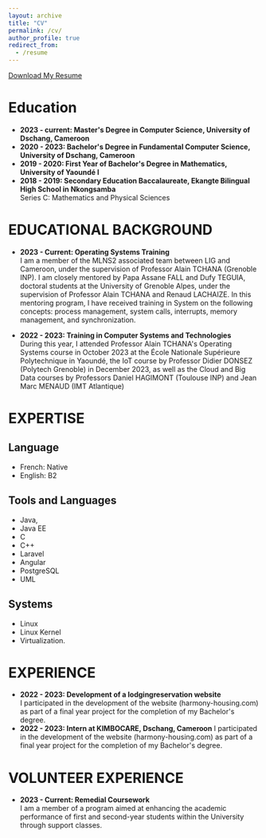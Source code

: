 ```yaml
---
layout: archive
title: "CV"
permalink: /cv/
author_profile: true
redirect_from:
  - /resume
---
```


[Download My Resume](https://winner40.github.io/files/mcv.pdf)

Education
======
- **2023 - current: Master's Degree in Computer Science, University of Dschang, Cameroon** 
- **2020 - 2023: Bachelor's Degree in Fundamental Computer Science, University of Dschang, Cameroon**  
- **2019 - 2020: First Year of Bachelor's Degree in Mathematics, University of Yaoundé I**
- **2018 - 2019: Secondary Education Baccalaureate, Ekangte Bilingual High School in Nkongsamba**  
  Series C: Mathematics and Physical Sciences
      
EDUCATIONAL BACKGROUND
======
- **2023 - Current: Operating Systems Training**    
  I am a member of the MLNS2 associated team between LIG and Cameroon, under the supervision of Professor Alain TCHANA (Grenoble INP). I 
  am closely mentored by Papa Assane FALL and Dufy TEGUIA, doctoral students at the University of Grenoble Alpes, under the supervision 
  of Professor Alain TCHANA and Renaud LACHAIZE. In this mentoring program, I have received training in System on the following 
  concepts: process management, system calls, interrupts, memory management, and synchronization.

- **2022 - 2023: Training in Computer Systems and Technologies**  
  During this year, I attended Professor Alain TCHANA's Operating Systems course in October 2023 at the École Nationale Supérieure          Polytechnique in Yaoundé, the IoT course by Professor Didier DONSEZ (Polytech Grenoble) in December 2023, as well as the Cloud and Big    Data courses by Professors Daniel HAGIMONT (Toulouse INP) and Jean Marc MENAUD (IMT Atlantique)

EXPERTISE
======
## Language
- French: Native
- English: B2

## Tools and Languages
- Java,
- Java EE
- C
- C++
- Laravel
- Angular
- PostgreSQL
- UML

## Systems
- Linux
- Linux Kernel
- Virtualization.

EXPERIENCE
======
- **2022 - 2023: Development of a lodgingreservation website**  
I participated in the development of the website (harmony-housing.com) as part of a final year project for the completion of my Bachelor's degree.
- **2022 - 2023: Intern at KIMBOCARE, Dschang, Cameroon**
I participated in the development of the website (harmony-housing.com) as part of a final year project for the completion of my Bachelor's degree.
  
VOLUNTEER EXPERIENCE
======
- **2023 - Current: Remedial Coursework**  
I am a member of a program aimed at enhancing the academic performance of first and second-year students within the University through support classes.

